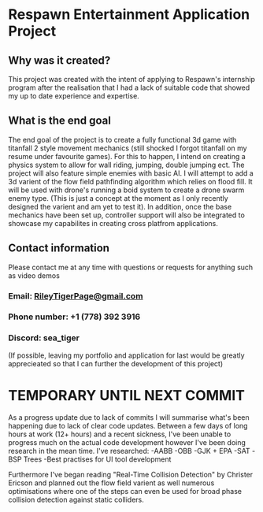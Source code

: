 # Respawn Entertainment Application Project

## Why was it created?
This project was created with the intent of applying to Respawn's internship program after the realisation that I had a lack of suitable code that showed my up to date experience and expertise. 

## What is the end goal
The end goal of the project is to create a fully functional 3d game with titanfall 2 style movement mechanics (still shocked I forgot titanfall on my resume under favourite games). For this to happen, I intend on creating a physics system to allow for wall riding, jumping, double jumping ect. The project will also feature simple enemies with basic AI. I will attempt to add a 3d varient of the flow field pathfinding algorithm which relies on flood fill. It will be used with drone's running a boid system to create a drone swarm enemy type. (This is just a concept at the moment as I only recently designed the varient and am yet to test it).
In addition, once the base mechanics have been set up, controller support will also be integrated to showcase my capabilites in creating cross platfrom applications.

## Contact information
Please contact me at any time with questions or requests for anything such as video demos
### Email: RileyTigerPage@gmail.com
### Phone number: +1 (778) 392 3916
### Discord: sea_tiger



(If possible, leaving my portfolio and application for last would be greatly apprecieated so that I can further the development of this project)

# TEMPORARY UNTIL NEXT COMMIT
As a progress update due to lack of commits I will summarise what's been happening due to lack of clear code updates.
Between a few days of long hours at work (12+ hours) and a recent sickness, I've been unable to progress much on the actual code development however I've been doing research in the mean time.
I've researched:
-AABB
-OBB
-GJK + EPA
-SAT
-BSP Trees
-Best practises for UI tool development

Furthermore I've began reading "Real-Time Collision Detection" by Christer Ericson and planned out the flow field varient as well numerous optimisations where one of the steps can even be used for broad phase collision detection against static colliders.
